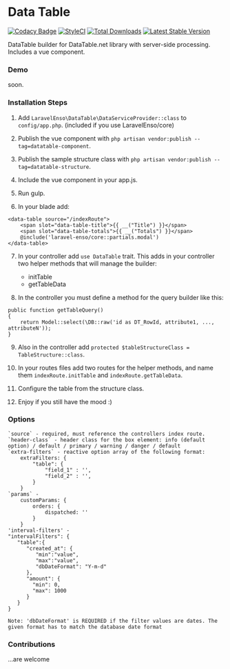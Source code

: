 # Data Table
[![Codacy Badge](https://api.codacy.com/project/badge/Grade/ee67de45d1f14dbd98eb72c8cf972902)](https://www.codacy.com/app/laravel-enso/DataTable?utm_source=github.com&amp;utm_medium=referral&amp;utm_content=laravel-enso/DataTable&amp;utm_campaign=Badge_Grade)
[![StyleCI](https://styleci.io/repos/85495802/shield?branch=master)](https://styleci.io/repos/85495802)
[![Total Downloads](https://poser.pugx.org/laravel-enso/datatable/downloads)](https://packagist.org/packages/laravel-enso/datatable)
[![Latest Stable Version](https://poser.pugx.org/laravel-enso/datatable/version)](https://packagist.org/packages/laravel-enso/datatable)

DataTable builder for DataTable.net library with server-side processing. Includes a vue component.

### Demo

soon.

### Installation Steps

1. Add `LaravelEnso\DataTable\DataServiceProvider::class` to `config/app.php`. (included if you use LaravelEnso/core)

2. Publish the vue component with `php artisan vendor:publish --tag=datatable-component`.

3. Publish the sample structure class with `php artisan vendor:publish --tag=datatable-structure`.

4. Include the vue component in your app.js.

5. Run gulp.

6. In your blade add:

```
<data-table source="/indexRoute">
    <span slot="data-table-title">{{ __("Title") }}</span>
    <span slot="data-table-totals">{{ __("Totals") }}</span>
    @include('laravel-enso/core::partials.modal')
</data-table>
```

7. In your controller add `use DataTable` trait. This adds in your controller two helper methods that will manage the builder:
	- initTable
	- getTableData

8. In the controller you must define a method for the query builder like this:

```
public function getTableQuery()
{
    return Model::select(\DB::raw('id as DT_RowId, attribute1, ..., attributeN'));
}
```

9. Also in the controller add `protected $tableStructureClass = TableStructure::class`.

10. In your routes files add two routes for the helper methods, and name them `indexRoute.initTable` and `indexRoute.getTableData`.

11. Configure the table from the structure class.

12. Enjoy if you still have the mood :)

### Options

	`source` - required, must reference the controllers index route.
	`header-class` - header class for the box element: info (default option) / default / primary / warning / danger / default
	`extra-filters` - reactive option array of the following format:
		extraFilters: {
	        "table": {
	            "field_1" : '',
	            "field_2" : '',
	        }
	    }
    `params` -
	    customParams: {
            orders: {
                dispatched: ''
            }
        }
    'interval-filters' -
    "intervalFilters": {
	   "table":{
	      "created_at": {
	         "min":"value",
	         "max":"value",
	         "dbDateFormat": "Y-m-d"
	      },
	      "amount": {
	      	"min": 0,
	      	"max": 1000
	      }
	   }
	}

	Note: 'dbDateFormat' is REQUIRED if the filter values are dates. The given format has to match the database date format

### Contributions

...are welcome